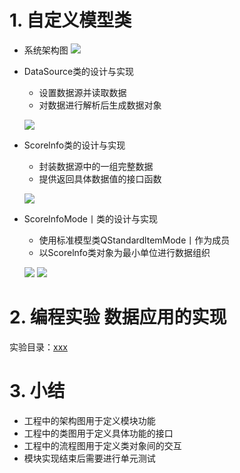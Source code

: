 # 1. 自定义模型类
- 系统架构图
    ![](_v_images_/.png)

- DataSource类的设计与实现
    - 设置数据源并读取数据
    - 对数据进行解析后生成数据对象

    ![](_v_images_/.png)

- Scorelnfo类的设计与实现
    - 封装数据源中的一组完整数据
    - 提供返回具体数据值的接口函数

    ![](_v_images_/.png)

- ScorelnfoMode丨类的设计与实现
    - 使用标准模型类QStandardltemMode丨作为成员
    - 以Scorelnfo类对象为最小单位进行数据组织

    ![](_v_images_/.png)
    ![](_v_images_/.png)

# 2. 编程实验 数据应用的实现
实验目录：[xxx](vx_attachments\xxx)

# 3. 小结
- 工程中的架构图用于定义模块功能
- 工程中的类图用于定义具体功能的接口
- 工程中的流程图用于定义类对象间的交互
- 模块实现结束后需要进行单元测试
